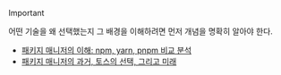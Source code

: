 > [!important]
> 어떤 기술을 왜 선택했는지 그 배경을 이해하려면 먼저 개념을 명확히 알아야 한다.





- [패키지 매니저의 이해: npm, yarn, pnpm 비교 분석](https://f-lab.kr/insight/understanding-package-managers)
- [패키지 매니저의 과거, 토스의 선택, 그리고 미래](https://toss.tech/article/lightning-talks-package-manager)
